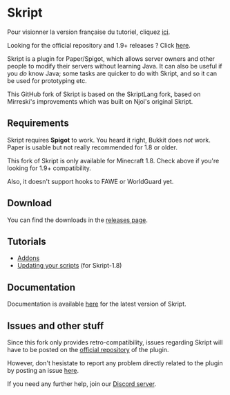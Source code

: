 # Skript
Pour visionner la version française du tutoriel, cliquez [ici](https://github.com/Matocolotoe/Skript-1.8/blob/master/README_FR.md).

Looking for the official repository and 1.9+ releases ? Click [here](https://github.com/SkriptLang/Skript/releases).

Skript is a plugin for Paper/Spigot, which allows server owners and other people
to modify their servers without learning Java. It can also be useful if you
*do* know Java; some tasks are quicker to do with Skript, and so it can be used
for prototyping etc.

This GitHub fork of Skript is based on the SkriptLang fork, based on Mirreski's improvements
which was built on Njol's original Skript.

## Requirements
Skript requires **Spigot** to work. You heard it right, Bukkit does *not* work.
Paper is usable but not really recommended for 1.8 or older.

This fork of Skript is only available for Minecraft 1.8. Check above if you're
looking for 1.9+ compatibility.

Also, it doesn't support hooks to FAWE or WorldGuard yet.

## Download
You can find the downloads in the [releases page](https://github.com/Matocolotoe/Skript-1.8/releases).

## Tutorials
- [Addons](https://github.com/Matocolotoe/Skript-1.8/blob/master/tutorials/english/Addons.md)
- [Updating your scripts](https://github.com/Matocolotoe/Skript-1.8/blob/master/tutorials/english/Updates.md) (for Skript-1.8)

## Documentation
Documentation is available [here](https://skriptlang.github.io/Skript) for the latest version of Skript.

## Issues and other stuff
Since this fork only provides retro-compatibility, issues regarding Skript will have to be posted
on the [official repository](https://github.com/SkriptLang/Skript) of the plugin.

However, don't hesistate to report any problem directly related to the plugin by posting
an issue [here](https://github.com/Matocolotoe/Skript-1.8/issues).

If you need any further help, join our [Discord server](https://discord.gg/yh3Z98m).
